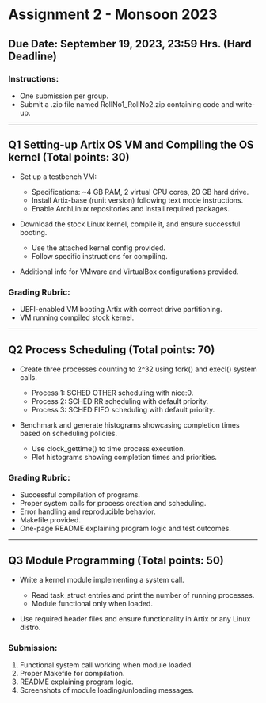 # Assignment 2 - Monsoon 2023

## Due Date: September 19, 2023, 23:59 Hrs. (Hard Deadline)

### Instructions:

- One submission per group.
- Submit a .zip file named RollNo1_RollNo2.zip containing code and write-up.

---

## Q1 Setting-up Artix OS VM and Compiling the OS kernel (Total points: 30)

- Set up a testbench VM:
  - Specifications: ~4 GB RAM, 2 virtual CPU cores, 20 GB hard drive.
  - Install Artix-base (runit version) following text mode instructions.
  - Enable ArchLinux repositories and install required packages.

- Download the stock Linux kernel, compile it, and ensure successful booting.
  - Use the attached kernel config provided.
  - Follow specific instructions for compiling.

- Additional info for VMware and VirtualBox configurations provided.

### Grading Rubric:

- UEFI-enabled VM booting Artix with correct drive partitioning.
- VM running compiled stock kernel.

---

## Q2 Process Scheduling (Total points: 70)

- Create three processes counting to 2^32 using fork() and execl() system calls.
  - Process 1: SCHED OTHER scheduling with nice:0.
  - Process 2: SCHED RR scheduling with default priority.
  - Process 3: SCHED FIFO scheduling with default priority.

- Benchmark and generate histograms showcasing completion times based on scheduling policies.
  - Use clock_gettime() to time process execution.
  - Plot histograms showing completion times and priorities.

### Grading Rubric:

- Successful compilation of programs.
- Proper system calls for process creation and scheduling.
- Error handling and reproducible behavior.
- Makefile provided.
- One-page README explaining program logic and test outcomes.

---

## Q3 Module Programming (Total points: 50)

- Write a kernel module implementing a system call.
  - Read task_struct entries and print the number of running processes.
  - Module functional only when loaded.

- Use required header files and ensure functionality in Artix or any Linux distro.

### Submission:

1. Functional system call working when module loaded.
2. Proper Makefile for compilation.
3. README explaining program logic.
4. Screenshots of module loading/unloading messages.


